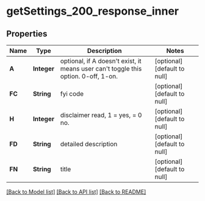 # getSettings_200_response_inner
## Properties

| Name | Type | Description | Notes |
|------------ | ------------- | ------------- | -------------|
| **A** | **Integer** | optional, if A doesn&#39;t exist, it means user can&#39;t toggle this option. 0-off, 1-on. | [optional] [default to null] |
| **FC** | **String** | fyi code | [optional] [default to null] |
| **H** | **Integer** | disclaimer read, 1 &#x3D; yes, &#x3D; 0 no. | [optional] [default to null] |
| **FD** | **String** | detailed description | [optional] [default to null] |
| **FN** | **String** | title | [optional] [default to null] |

[[Back to Model list]](../README.md#documentation-for-models) [[Back to API list]](../README.md#documentation-for-api-endpoints) [[Back to README]](../README.md)

